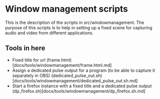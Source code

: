# Window management scripts

This is the description of the scripts in src/windowmanagement.
The purpose of this scripts is to help in setting up a fixed scene for capturing audio and video from different applications.

## Tools in here
* Fixed title for url (frame.html)[docs/tools/windowmanagement/frame.html.md]
* Assign a dedicated pulse output for a program (to be able to capture it separately in OBS) (dedicated_pulse_out.sh)[docs/tools/windowmanagement/dedicated_pulse_out.sh.md]
* Start a firefox instance with a fixed title and a dedicated pulse output (dp_firefox.sh)[docs/tools/windowmanagement/dp_firefox.sh.md]        
